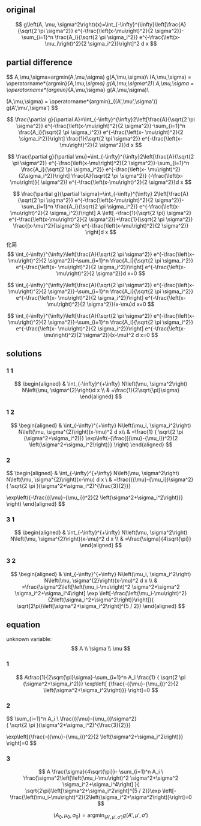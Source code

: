 ## original
$$
g\left(A, \mu, \sigma^2\right)(x)=\int_{-\infty}^{\infty}\left[\frac{A}{\sqrt{2 \pi \sigma^2}} e^{-\frac{\left(x-\mu\right)^2}{2 \sigma^2}}-\sum_{i=1}^n \frac{A_i}{\sqrt{2 \pi \sigma_i^2}} e^{-\frac{\left(x- \mu_i\right)^2}{2 \sigma_i^2}}\right]^2 d x
$$

## partial difference

$$
A,\mu,\sigma=argmin(A,\mu,\sigma) g(A,\mu,\sigma)\\
(A,\mu,\sigma) = \operatorname*{argmin}_{A,\mu,\sigma} g(A,\mu,\sigma^2)\\
A,\mu,\sigma = \operatorname*{argmin}_{A,\mu,\sigma} g(A,\mu,\sigma)\\

(A,\mu,\sigma) = \operatorname*{argmin}_{(A',\mu',\sigma')} g(A',\mu',\sigma')
$$


$$
\frac{\partial g}{\partial A}=\int_{-\infty}^{\infty}2\left[\frac{A}{\sqrt{2 \pi \sigma^2}} e^{-\frac{\left(x-\mu\right)^2}{2 \sigma^2}}-\sum_{i=1}^n \frac{A_i}{\sqrt{2 \pi \sigma_i^2}} e^{-\frac{\left(x- \mu\right)^2}{2 \sigma_i^2}}\right] \frac{1}{\sqrt{2 \pi \sigma^2}} e^{-\frac{\left(x-\mu\right)^2}{2 \sigma^2}}d x
$$

$$
\frac{\partial g}{\partial \mu}=\int_{-\infty}^{\infty}2\left[\frac{A}{\sqrt{2 \pi \sigma^2}} e^{-\frac{\left(x-\mu\right)^2}{2 \sigma^2}}-\sum_{i=1}^n \frac{A_i}{\sqrt{2 \pi \sigma_i^2}} e^{-\frac{\left(x- \mu\right)^2}{2\sigma_i^2}}\right] \frac{A}{\sqrt{2 \pi \sigma^2}}  
(-\frac{\left(x-\mu\right)}{ \sigma^2}) e^{-\frac{\left(x-\mu\right)^2}{2 \sigma^2}}d x
$$

$$
\frac{\partial g}{\partial \sigma}=\int_{-\infty}^{\infty} 2\left[\frac{A}{\sqrt{2 \pi \sigma^2}} e^{-\frac{\left(x-\mu\right)^2}{2 \sigma^2}}-\sum_{i=1}^n  \frac{A_i}{\sqrt{2 \pi \sigma_i^2}} e^{-\frac{\left(x- \mu\right)^2}{2 \sigma_i^2}}\right] A
\left[ -\frac{1}{\sqrt{2 \pi} \sigma^2} e^{-\frac{\left(x-\mu\right)^2}{2 \sigma^2}}+\frac{1}{\sqrt{2 \pi \sigma^2}} \frac{(x-\mu)^2}{\sigma^3} e^{-\frac{\left(x-\mu\right)^2}{2 \sigma^2}} \right]d x
$$




化简
$$
\int_{-\infty}^{\infty}\left[\frac{A}{\sqrt{2 \pi \sigma^2}} e^{-\frac{\left(x-\mu\right)^2}{2 \sigma^2}}-\sum_{i=1}^n \frac{A_i}{\sqrt{2 \pi \sigma_i^2}} e^{-\frac{\left(x- \mu\right)^2}{2 \sigma_i^2}}\right]  e^{-\frac{\left(x-\mu\right)^2}{2 \sigma^2}}d x=0
$$

$$
\int_{-\infty}^{\infty}\left[\frac{A}{\sqrt{2 \pi \sigma^2}} e^{-\frac{\left(x-\mu\right)^2}{2 \sigma^2}}-\sum_{i=1}^n \frac{A_i}{\sqrt{2 \pi \sigma_i^2}} e^{-\frac{\left(x- \mu\right)^2}{2 \sigma_i^2}}\right]  e^{-\frac{\left(x-\mu\right)^2}{2 \sigma^2}}(x-\mu)d x=0
$$

$$
\int_{-\infty}^{\infty}\left[\frac{A}{\sqrt{2 \pi \sigma^2}} e^{-\frac{\left(x-\mu\right)^2}{2 \sigma^2}}-\sum_{i=1}^n \frac{A_i}{\sqrt{2 \pi \sigma_i^2}} e^{-\frac{\left(x- \mu\right)^2}{2 \sigma_i^2}}\right]  e^{-\frac{\left(x-\mu\right)^2}{2 \sigma^2}}(x-\mu)^2 d x=0
$$

## solutions

### 1 1

$$
\begin{aligned}
& \int_{-\infty}^{+\infty} N\left(\mu, \sigma^2\right) N\left(\mu, \sigma^{2}\right)d x \\
& =\frac{1}{2\sqrt{\pi}\sigma}
\end{aligned}
$$

### 1 2

$$
\begin{aligned}
& \int_{-\infty}^{+\infty} N\left(\mu_i, \sigma_i^2\right) N\left(\mu, \sigma^{2}\right)(x-\mu)^2 d x\\
& =\frac{1}       
{      \sqrt{2 \pi  (\sigma^2+\sigma_i^2)}}
\exp\left(-{\frac{({\mu}-{\mu_i})^2}{2 \left(\sigma^2+\sigma_i^2\right)}}      \right)
\end{aligned}
$$



### 2 

$$
\begin{aligned}
& \int_{-\infty}^{+\infty} N\left(\mu, \sigma^2\right) N\left(\mu, \sigma^{2}\right)(x-\mu) d x \\
& =\frac{({\mu}-{\mu_i})\sigma^2}       
{      \sqrt{2 \pi  }(\sigma^2+\sigma_i^2)^{\frac{3}{2}}}

\exp\left({-\frac{({\mu}-{\mu_i})^2}{2 \left(\sigma^2+\sigma_i^2\right)}}      \right)
\end{aligned}
$$





### 3 1

$$
\begin{aligned}
& \int_{-\infty}^{+\infty} N\left(\mu, \sigma^2\right) N\left(\mu, \sigma^{2}\right)(x-\mu)^2 d x \\
& =\frac{\sigma}{4\sqrt{\pi}}
\end{aligned}
$$



### 3 2

$$
\begin{aligned}
& \int_{-\infty}^{+\infty} N\left(\mu_i, \sigma_i^2\right) N\left(\mu, \sigma^{2}\right)(x-\mu)^2 d x \\
& =\frac{\sigma^2\left[\left(\mu_i-\mu\right)^2 \sigma^2+\sigma^2 \sigma_i^2+\sigma_i^4\right] \exp \left[-\frac{\left(\mu_i-\mu\right)^2}{2\left(\sigma_i^2+\sigma^2\right)}\right]}{ \sqrt{2\pi}\left[\sigma^2+\sigma_i^2\right]^{5 / 2}}
\end{aligned}
$$



## equation

unknown variable:
$$
A    \\
\sigma  \\
\mu
$$


### 1

$$
A\frac{1}{2\sqrt{\pi}\sigma}-\sum_{i=1}^n A_i \frac{1}       
{      \sqrt{2 \pi  (\sigma^2+\sigma_i^2)}}
\exp\left[ {\frac{-({\mu}-{\mu_i})^2}{2 \left(\sigma^2+\sigma_i^2\right)}}      \right]=0
$$

### 2

$$
\sum_{i=1}^n A_i  \ \frac{({\mu}-{\mu_i})\sigma^2}       
{      \sqrt{2 \pi  }(\sigma^2+\sigma_i^2)^{\frac{3}{2}}}

\exp\left[{\frac{-({\mu}-{\mu_i})^2}{2 \left(\sigma^2+\sigma_i^2\right)}}      \right]=0
$$





### 3

$$
A \frac{\sigma}{4\sqrt{\pi}}- \sum_{i=1}^n A_i \ \frac{\sigma^2\left[\left(\mu_i-\mu\right)^2 \sigma^2+\sigma^2 \sigma_i^2+\sigma_i^4\right] }{ \sqrt{2\pi}\left[\sigma^2+\sigma_i^2\right]^{5 / 2}}\exp \left[-\frac{\left(\mu_i-\mu\right)^2}{2\left(\sigma_i^2+\sigma^2\right)}\right]=0
$$


























































$$
(A_0,\mu_0,\sigma_0) = \operatorname*{argmin}_{(A',\mu',\sigma')} g(A',\mu',\sigma')
$$
